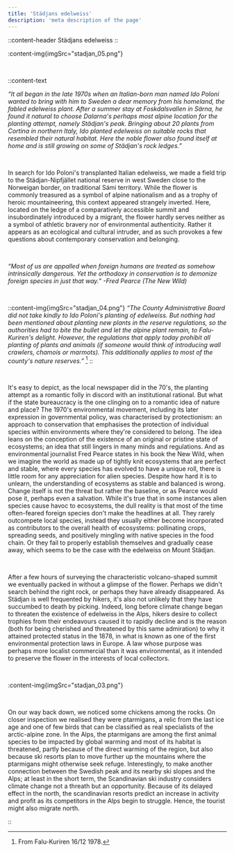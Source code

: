 ```yaml
---
title: 'Städjans edelweiss'
description: 'meta description of the page'
---
```



::content-header
Städjans edelweiss
::

:content-img{imgSrc="stadjan_05.png"}

<br>

::content-text

*“It all began in the
late 1970s when an Italian-born man named Ido Poloni wanted to bring with him to
Sweden a dear memory from his homeland, the fabled edelweiss plant. After a
summer stay at Foskdalsvallen in Särna, he found it natural to choose Dalarna's
perhaps most alpine location for the planting attempt, namely Städjan's peak.
Bringing about 20  plants from Cortina in northern Italy, Ido planted edelweiss
on suitable rocks that resembled their natural habitat. Here the noble flower
also found itself at home and is still growing on some of Städjan's rock
ledges.”*

<br>

In search for Ido Poloni's transplanted Italian edelweiss, we
made a field trip to the Städjan-Nipfjället national reserve in west Sweden close to the Norweigan border,
on traditional Sámi territory. While the flower is commonly treasured as
a symbol of alpine nationalism and as a trophy of heroic mountaineering, this
context appeared strangely inverted. Here, located on the ledge of a
comparatively accessible summit and insubordinately introduced by a migrant, the
flower hardly serves neither as a symbol of athletic bravery nor of environmental
authenticity. Rather it appears as an ecological and cultural intruder, and as
such provokes a few questions about contemporary conservation and belonging.

<br>

*“Most of us are appalled when
foreign humans are treated as somehow intrinsically dangerous. Yet the
orthodoxy in conservation is to demonize foreign species in just that way.” -Fred
Pearce (The New Wild)*

<br>

::content-img{imgSrc="stadjan_04.png"}
*“The County Administrative Board did not take kindly to Ido Poloni's planting of edelweiss. 
    But nothing had been mentioned about planting new plants in the reserve regulations, so the 
    authorities had to bite the bullet and let the alpine plant remain, to Falu-Kuriren's delight. 
    However, the regulations that apply today prohibit all planting of plants and animals 
    (if someone would think of introducing wall crawlers, chamois or marmots). This additionally 
    applies to most of the county's nature reserves.”* [^1]
::

<br>

  It's easy to depict, as the local
newspaper did in the 70's, the planting attempt as a romantic folly in discord
with an institutional rational. But what if the state bureaucracy is
the one clinging on to a romantic idea of nature and place? The 1970's environmental
movement, including its later expression in governmental policy, was characterised by
protectionism: an approach to conservation that emphasises the protection of
individual species within environments where they're considered to belong. The
idea leans on the conception of the existence of an original or pristine state
of ecosystems; an idea that still lingers in many minds and regulations.
And as environmental journalist Fred Pearce states in his book the New Wild, when we
imagine the world as made up of tightly knit ecosystems that are perfect and
stable, where every species has evolved to have a unique roll, there is little
room for any appreciation for alien species. Despite how hard it is to unlearn, the understanding of ecosystems
as stable and balanced is wrong. Change itself is not the threat but rather the baseline, or as
Pearce would pose it, perhaps even a salvation. While it's true that in some instances
alien species cause havoc to ecosystems, the dull reality is that most of the
time often-feared foreign species don't make the headlines at all. They rarely
outcompete local species, instead they usually either become incorporated as contributors
to the overall health of ecosystems: pollinating crops, spreading seeds, and positively
mingling with native species in the food chain. Or they fail to properly
establish themselves and gradually cease away, which seems to be the case with
the edelweiss on Mount Städjan. 

<br>

 After a few hours of surveying the
characteristic volcano-shaped summit we eventually packed in without a glimpse
of the flower. Perhaps we didn't search behind the right rock, or perhaps they
have already disappeared. As Städjan is well frequented by hikers, it's also not
unlikely that they have succumbed to death by picking. Indeed, long before
climate change began to threaten the existence of edelweiss in the Alps, hikers
desire to collect trophies from their endeavours caused it to rapidly decline
and is the reason (both for being cherished and threatened by this same admiration)
to why it attained
protected status in the 1878, in what is known as one of the first
environmental protection laws in Europe. A law whose purpose was perhaps
more localist commercial than it was environmental, as it intended to preserve
the flower in the interests of local collectors.

<br>

:content-img{imgSrc="stadjan_03.png"}

<br>

On our way back down, we noticed some chickens among the rocks. On closer inspection
we realised they were ptarmigans, a relic from the last ice age and one of few
birds that can be classified as real specialists of the arctic-alpine zone. In
the Alps, the ptarmigans are among the first animal species to be impacted by
global warming and most of its habitat is threatened, partly because of the direct
warming of the region, but also because ski
resorts plan to move further up the mountains where the ptarmigans might otherwise seek refuge. Interestingly, to
make another connection between the Swedish peak and its nearby ski slopes and
the Alps; at least in the short term, the Scandinavian
ski industry considers climate change not a threath but an opportunity. Because of its delayed
effect in the north, the scandinavian resorts predict an increase in activity and profit as its competitors in the Alps begin to struggle. Hence, the tourist might also migrate north.

::
[^1]: From Falu-Kuriren 16/12 1978.